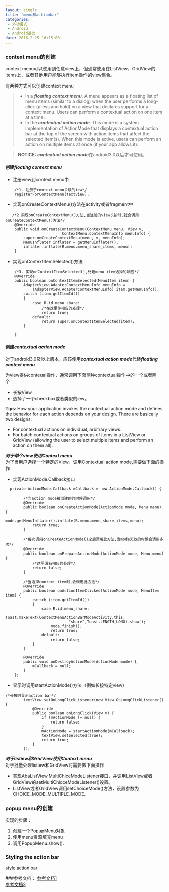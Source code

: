 ```yaml
---
layout: single
title: "menu和actionbar"
categories:
 - 外功招式
 - Android
 - Android基础
date: 2016-2-25 16:15:00
---
```



### context menu的创建

context menu可以使用到任意view上，但通常使用在ListView，GridView的items上，或者其他用户能够执行item操作的view集合。  

有两种方式可以创建context menu  

> - In a ***floating context menu***. A menu appears as a floating list of menu items (similar to a dialog) when the user performs a long-click (press and hold) on a view that declares support for a context menu. Users can perform a contextual action on one item at a time.   
> - In the ***contextual action mode***. This mode is a system implementation of ActionMode that displays a contextual action bar at the top of the screen with action items that affect the selected item(s). When this mode is active, users can perform an action on multiple items at once (if your app allows it).

>**NOTICE:** ***contextual action mode***在android3.0以后才可使用。   

<!-- more -->

#### 创建***floating context menu***
- 注册view到context menu中  

```
    /*1. 注册于context menu关联的iew*/
    registerForContextMenu(textview);
```

 - 实现onCreateContextMenu()方法在activity或者fragment中    
```
   /*2.实现onCreateContextMenu()方法,当注册的view长按时,就会调用onCreateContextMenu()方法*/
    @Override
    public void onCreateContextMenu(ContextMenu menu, View v,
	                     ContextMenu.ContextMenuInfo menuInfo) {
        super.onCreateContextMenu(menu, v, menuInfo);
        MenuInflater inflater = getMenuInflater();
        inflater.inflate(R.menu.menu_share_items, menu);
    }
```

 - 实现onContextItemSelected()方法    
```
    /*3. 实现onContextItemSelected(),处理menu item选择的响应*/
    @Override
    public boolean onContextItemSelected(MenuItem item) {
        AdapterView.AdapterContextMenuInfo menuInfo =
            (AdapterView.AdapterContextMenuInfo) item.getMenuInfo();
        switch (item.getItemId())
        {
            case R.id.menu_share:
                /*在这里作相应的处理*/
                return true;
            default:
                return super.onContextItemSelected(item);
        }

    }
```

#### 创建***contextual action mode***  

对于android3.0及以上版本，应该使用***contextual action mode***代替***floating context menu***  

为view提供conteual操作，通常调用下面两种contextual操作中的一个或者两个：  

- 长按View  
- 选择了一个checkbox或者类似的iew。  

**Tips**: How your application invokes the contextual action mode and defines the behavior for each action depends on your design. There are basically two designs:

- For contextual actions on individual, arbitrary views.
- For batch contextual actions on groups of items in a ListView or GridView (allowing the user to select multiple items and perform an action on them all).  


***对于单个view使用Context menu***  
为了当用户选择一个特定的View，调用Contextual action mode,需要做下面的操作  

- 实现ActionMode.Callback接口   

```
  private ActionMode.Callback mCallback = new ActionMode.Callback() {

        /*当action mode被创建的的时候调用*/
        @Override
        public boolean onCreateActionMode(ActionMode mode, Menu menu) {
            mode.getMenuInflater().inflate(R.menu.menu_share_items,menu);
            return true;
        }

        /*每次调用onCreateActionMode()之后调用此方法,当mode无效的时候会调用多次*/
        @Override
        public boolean onPrepareActionMode(ActionMode mode, Menu menu) {
            /*这里没有相应的处理*/
            return false;
        }

        /*当选择context item时,会调用此方法*/
        @Override
        public boolean onActionItemClicked(ActionMode mode, MenuItem item) {
            switch (item.getItemId())
            {
                case R.id.menu_share:
                    Toast.makeText(ContextMenuActionBarModeActivity.this,
                            "share",Toast.LENGTH_LONG).show();
                    mode.finish();
                    return true;
                default:
                    return false;
            }
        }

        @Override
        public void onDestroyActionMode(ActionMode mode) {
            mCallback = null;
        }
    };
```

- 显示时调用startActionMode()方法（例如长按特定view）  

```
/*长按时显示action bar*/
        textView.setOnLongClickListener(new View.OnLongClickListener() {
            @Override
            public boolean onLongClick(View v) {
                if (mActionMode != null) {
                    return false;
                }
                mActionMode = startActionMode(mCallback);
                textView.setSelected(true);
                return true;
            }
        });
```

***对于listiew和GridView使用Context menu***  
对于批量处理listiew和GridView时需要做下面操作
- 实现AbaListView.MultiChiceModeListener接口，并调用ListView或者GridView的setMultiChioceModeListener()设置。
- ListView或者GridView调用setChoiceMode()方法，设置参数为CHOICE_MODE_MULTIPLE_MODE.

###  popup menu的创建
实现的步骤：  
1. 创建一个PopupMenu对象  
2. 使用menu资源填充menu  
3. 调用PopupMenu.show().  

### Styling the action bar  
[style action bar](http://developer.android.com/guide/topics/ui/actionbar.html#Style)  


###参考文档：
[参考文档1](http://developer.android.com/guide/topics/ui/actionbar.html)  
[参考文档2](http://developer.android.com/guide/topics/ui/menus.html)  
